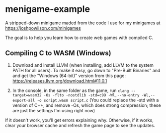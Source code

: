 # menigame-example
A stripped-down minigame maded from the code I use for my minigames at https://joshpowlison.com/minigames

The goal is to help you learn how to create web games with compiled C.

## Compiling C to WASM (Windows)
1. Download and install LLVM (when installing, add LLVM to the system PATH for all users). To make it easy, go down to "Pre-Built Binaries" and and get the "Windows (64-bit)" version from this page: https://releases.llvm.org/download.html#11.0.1
	
2. In the console, in the same folder as the game, run `clang --target=wasm32 -Os -flto -nostdlib -std=c99 -Wl,--no-entry -Wl,--export-all -o script.wasm script.c` (You could replace the -std with a version of C++, and remove -Os, which does strong compression; these are just the settings I'm using right now)

If it doesn't work, you'll get errors explaining why. Otherwise, if it works, clear your browser cache and refresh the game page to see the updates.